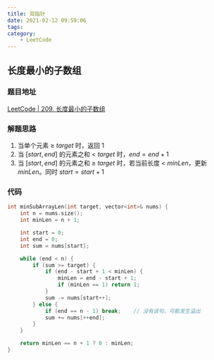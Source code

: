 ```yaml
---
title: 双指针
date: 2021-02-12 09:59:06
tags:
category: 
    - LeetCode
---
```


## 长度最小的子数组
### 题目地址
[LeetCode | 209. 长度最小的子数组](https://leetcode-cn.com/problems/minimum-size-subarray-sum/)

### 解题思路
1. 当单个元素 ≥ $target$ 时，返回 1
2. 当 $[start, end]$ 的元素之和 < $target$ 时，$end = end + 1$
3. 当 $[start, end]$ 的元素之和 ≥ $target$ 时，若当前长度 < $minLen$，更新 $minLen$。同时 $start = start + 1$

### 代码
```c++
int minSubArrayLen(int target, vector<int>& nums) {
    int n = nums.size();
    int minLen = n + 1;

    int start = 0;
    int end = 0;
    int sum = nums[start];

    while (end < n) {
        if (sum >= target) {
            if (end - start + 1 < minLen) {
                minLen = end - start + 1;
                if (minLen == 1) return 1;
            }
            sum -= nums[start++];
        } else {
            if (end == n - 1) break;	// 没有该句，可能发生溢出
            sum += nums[++end];
        }
    }

    return minLen == n + 1 ? 0 : minLen;
}
```